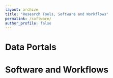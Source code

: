 ```yaml
---
layout: archive
title: "Research Tools, Software and Workflows"
permalink: /software/
author_profile: false
---
```


Data Portals
=========================



Software and Workflows
==========================



